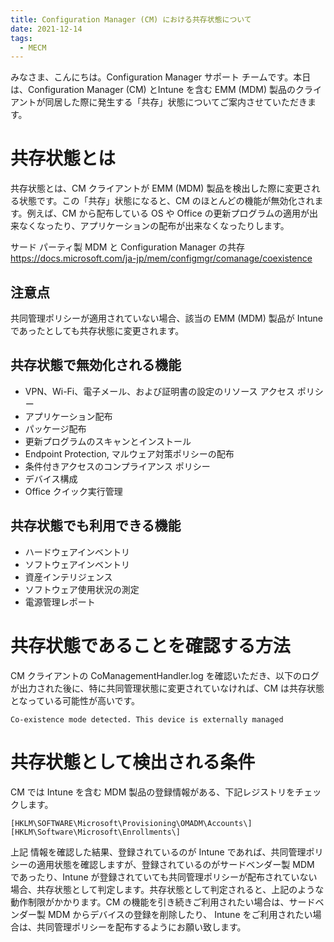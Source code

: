 ```yaml
---
title: Configuration Manager (CM) における共存状態について
date: 2021-12-14
tags:
  - MECM
---
```


みなさま、こんにちは。Configuration Manager サポート チームです。本日は、Configuration Manager (CM) とIntune を含む EMM (MDM) 製品のクライアントが同居した際に発生する「共存」状態についてご案内させていただきます。

# 共存状態とは

共存状態とは、CM クライアントが  EMM (MDM) 製品を検出した際に変更される状態です。この「共存」状態になると、CM のほとんどの機能が無効化されます。例えば、CM から配布している OS や Office の更新プログラムの適用が出来なくなったり、アプリケーションの配布が出来なくなったりします。  
  
サード パーティ製 MDM と Configuration Manager の共存  
https://docs.microsoft.com/ja-jp/mem/configmgr/comanage/coexistence
  
  
## 注意点

共同管理ポリシーが適用されていない場合、該当の EMM (MDM) 製品が Intune であったとしても共存状態に変更されます。

## 共存状態で無効化される機能
- VPN、Wi-Fi、電子メール、および証明書の設定のリソース アクセス ポリシー
- アプリケーション配布
- パッケージ配布
- 更新プログラムのスキャンとインストール
- Endpoint Protection, マルウェア対策ポリシーの配布
- 条件付きアクセスのコンプライアンス ポリシー
- デバイス構成
- Office クイック実行管理

## 共存状態でも利用できる機能

- ハードウェアインベントリ
- ソフトウェアインベントリ
- 資産インテリジェンス
- ソフトウェア使用状況の測定
- 電源管理レポート

# 共存状態であることを確認する方法

CM クライアントの CoManagementHandler.log を確認いただき、以下のログが出力された後に、特に共同管理状態に変更されていなければ、CM は共存状態となっている可能性が高いです。

```
Co-existence mode detected. This device is externally managed
```

# 共存状態として検出される条件

CM では Intune を含む MDM 製品の登録情報がある、下記レジストリをチェックします。

```
[HKLM\SOFTWARE\Microsoft\Provisioning\OMADM\Accounts\]
[HKLM\Software\Microsoft\Enrollments\]
```

上記 情報を確認した結果、登録されているのが Intune であれば、共同管理ポリシーの適用状態を確認しますが、登録されているのがサードベンダー製 MDM であったり、Intune が登録されていても共同管理ポリシーが配布されていない場合、共存状態として判定します。共存状態として判定されると、上記のような動作制限がかかります。CM の機能を引き続きご利用されたい場合は、サードベンダー製 MDM からデバイスの登録を削除したり、 Intune をご利用されたい場合は、共同管理ポリシーを配布するようにお願い致します。

